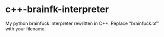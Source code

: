 # c++-brainfk-interpreter

My python brainfuck interpreter rewritten in C++. Replace "brainfuck.bf" with your filename.
